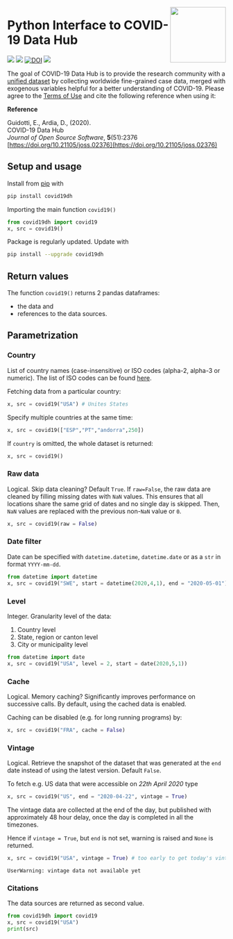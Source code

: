 <a href="https://covid19datahub.io"><img src="https://storage.covid19datahub.io/logo.svg" align="right" height="128"/></a>

# Python Interface to COVID-19 Data Hub

[![](https://img.shields.io/pypi/v/covid19dh.svg?color=brightgreen)](https://pypi.org/pypi/covid19dh/) [![](https://img.shields.io/pypi/dm/covid19dh.svg?color=blue)](https://pypi.org/pypi/covid19dh/) [![DOI](https://joss.theoj.org/papers/10.21105/joss.02376/status.svg)](https://doi.org/10.21105/joss.02376) [![](https://github.com/covid19datahub/Python/workflows/utests_on_commit/badge.svg)](https://github.com/covid19datahub/Python)

The goal of COVID-19 Data Hub is to provide the research community with a [unified dataset](https://covid19datahub.io/articles/data.html) by collecting worldwide fine-grained case data, merged with exogenous variables helpful for a better understanding of COVID-19. Please agree to the [Terms of Use](https://covid19datahub.io/LICENSE.html) and cite the following reference when using it:

**Reference**

Guidotti, E., Ardia, D., (2020).      
COVID-19 Data Hub       
_Journal of Open Source Software_, **5**(51):2376   
[https://doi.org/10.21105/joss.02376](https://doi.org/10.21105/joss.02376)  

## Setup and usage

Install from [pip](https://pypi.org/project/covid19dh/) with

```python
pip install covid19dh
```

Importing the main function `covid19()`   

```python
from covid19dh import covid19
x, src = covid19() 
```

Package is regularly updated. Update with

```bash
pip install --upgrade covid19dh
```

## Return values

The function `covid19()` returns 2 pandas dataframes:
* the data and
* references to the data sources.

## Parametrization

### Country

List of country names (case-insensitive) or ISO codes (alpha-2, alpha-3 or numeric). The list of ISO codes can be found [here](https://github.com/covid19datahub/COVID19/blob/master/inst/extdata/src.csv).

Fetching data from a particular country:

```python
x, src = covid19("USA") # Unites States
```

Specify multiple countries at the same time:

```python
x, src = covid19(["ESP","PT","andorra",250])
```

If `country` is omitted, the whole dataset is returned:

```python
x, src = covid19()
```

### Raw data

Logical. Skip data cleaning? Default `True`. If `raw=False`, the raw data are cleaned by filling missing dates with `NaN` values. This ensures that all locations share the same grid of dates and no single day is skipped. Then, `NaN` values are replaced with the previous non-`NaN` value or `0`.  

```python
x, src = covid19(raw = False)
```

### Date filter

Date can be specified with `datetime.datetime`, `datetime.date` or as a `str` in format `YYYY-mm-dd`.

```python
from datetime import datetime
x, src = covid19("SWE", start = datetime(2020,4,1), end = "2020-05-01")
```

### Level

Integer. Granularity level of the data:

1. Country level
2. State, region or canton level
3. City or municipality level

```python
from datetime import date
x, src = covid19("USA", level = 2, start = date(2020,5,1))
```

### Cache

Logical. Memory caching? Significantly improves performance on successive calls. By default, using the cached data is enabled.

Caching can be disabled (e.g. for long running programs) by:

```python
x, src = covid19("FRA", cache = False)
```

### Vintage

Logical. Retrieve the snapshot of the dataset that was generated at the `end` date instead of using the latest version. Default `False`.

To fetch e.g. US data that were accessible on *22th April 2020* type

```python
x, src = covid19("US", end = "2020-04-22", vintage = True)
```

The vintage data are collected at the end of the day, but published with approximately 48 hour delay,
once the day is completed in all the timezones.

Hence if `vintage = True`, but `end` is not set, warning is raised and `None` is returned.

```python
x, src = covid19("USA", vintage = True) # too early to get today's vintage
```

```
UserWarning: vintage data not available yet
```

### Citations

The data sources are returned as second value.

```python
from covid19dh import covid19
x, src = covid19("USA")
print(src)
```
